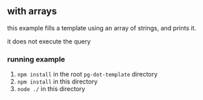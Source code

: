 ## with arrays

this example fills a template using an array of strings, and prints it. 

it does not execute the query

### running example

1. `npm install` in the root `pg-dot-template` directory
2. `npm install` in this directory
3. `node ./` in this directory
